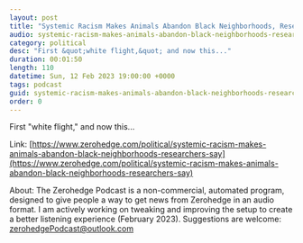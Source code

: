```yaml
---
layout: post
title: "Systemic Racism Makes Animals Abandon Black Neighborhoods, Researchers Say"
audio: systemic-racism-makes-animals-abandon-black-neighborhoods-researchers-say-0
category: political
desc: "First &quot;white flight,&quot; and now this..."
duration: 00:01:50
length: 110
datetime: Sun, 12 Feb 2023 19:00:00 +0000
tags: podcast
guid: systemic-racism-makes-animals-abandon-black-neighborhoods-researchers-say-0
order: 0
---
```

First &quot;white flight,&quot; and now this...

Link: [https://www.zerohedge.com/political/systemic-racism-makes-animals-abandon-black-neighborhoods-researchers-say](https://www.zerohedge.com/political/systemic-racism-makes-animals-abandon-black-neighborhoods-researchers-say)

About: The Zerohedge Podcast is a non-commercial, automated program, designed to give people a way to get news from Zerohedge in an audio format.  I am actively working on tweaking and improving the setup to create a better listening experience (February 2023).  Suggestions are welcome: [zerohedgePodcast@outlook.com](mailto:zerohedgePodcast@outlook.com)